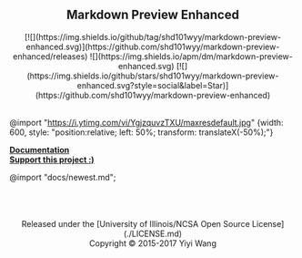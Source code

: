 <center>
  <h2 style="border-bottom: none;"> Markdown Preview Enhanced </h2>
  [![](https://img.shields.io/github/tag/shd101wyy/markdown-preview-enhanced.svg)](https://github.com/shd101wyy/markdown-preview-enhanced/releases) ![](https://img.shields.io/apm/dm/markdown-preview-enhanced.svg)  [![](https://img.shields.io/github/stars/shd101wyy/markdown-preview-enhanced.svg?style=social&label=Star)](https://github.com/shd101wyy/markdown-preview-enhanced)  
</center><br>

@import "https://i.ytimg.com/vi/YgjzquvzTXU/maxresdefault.jpg" {width: 600, style: "position:relative; left: 50%; transform: translateX(-50%);"}


**[Documentation](https://shd101wyy.github.io/markdown-preview-enhanced/#/)**    
**[Support this project :)](https://shd101wyy.github.io/markdown-preview-enhanced/#/backers)**  


@import "docs/newest.md";

<center>
<br><br><br>
Released under the [University of Illinois/NCSA Open Source License](./LICENSE.md)<br>
Copyright © 2015-2017 Yiyi Wang
</center>